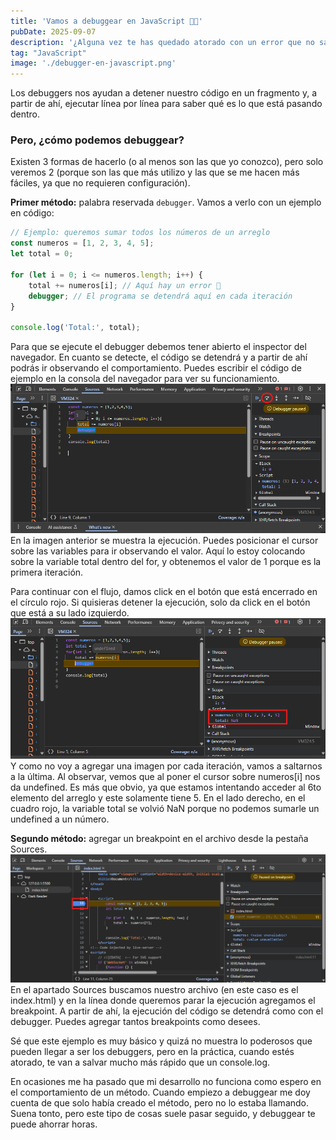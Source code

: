 ```yaml
---
title: 'Vamos a debuggear en JavaScript 🐞🐛'
pubDate: 2025-09-07
description: '¿Alguna vez te has quedado atorado con un error que no sabes de dónde viene? 🐛 En JavaScript, el debugger es una de las herramientas más poderosas para entender qué pasa dentro de tu código. Hoy quiero mostrarte cómo usarlo para detectar y resolver errores como todo un pro.'
tag: "JavaScript"
image: './debugger-en-javascript.png'
---
```


Los debuggers nos ayudan a detener nuestro código en un fragmento y, a partir de ahí, ejecutar línea por línea para saber qué es lo que está pasando dentro.

### Pero, ¿cómo podemos debuggear?
Existen 3 formas de hacerlo (o al menos son las que yo conozco), pero solo veremos 2 (porque son las que más utilizo y las que se me hacen más fáciles, ya que no requieren configuración).

**Primer método:** palabra reservada `debugger`. Vamos a verlo con un ejemplo en código:

```javascript
// Ejemplo: queremos sumar todos los números de un arreglo
const numeros = [1, 2, 3, 4, 5];
let total = 0;

for (let i = 0; i <= numeros.length; i++) {
    total += numeros[i]; // Aquí hay un error 👀
    debugger; // El programa se detendrá aquí en cada iteración
}

console.log('Total:', total);
```

Para que se ejecute el debugger debemos tener abierto el inspector del navegador. En cuanto se detecte, el código se detendrá y a partir de ahí podrás ir observando el comportamiento.
Puedes escribir el código de ejemplo en la consola del navegador para ver su funcionamiento.
![first step](./debugger-first-step.png)
En la imagen anterior se muestra la ejecución. Puedes posicionar el cursor sobre las variables para ir observando el valor. Aquí lo estoy colocando sobre la variable total dentro del for, y obtenemos el valor de 1 porque es la primera iteración.

Para continuar con el flujo, damos click en el botón que está encerrado en el círculo rojo. Si quisieras detener la ejecución, solo da click en el botón que está a su lado izquierdo.
![second step](./debugger-second-step.png)
Y como no voy a agregar una imagen por cada iteración, vamos a saltarnos a la última.
Al observar, vemos que al poner el cursor sobre numeros[i] nos da undefined. Es más que obvio, ya que estamos intentando acceder al 6to elemento del arreglo y este solamente tiene 5.
En el lado derecho, en el cuadro rojo, la variable total se volvió NaN porque no podemos sumarle un undefined a un número.

**Segundo método:** agregar un breakpoint en el archivo desde la pestaña Sources.
![breakpoint](./breakpoint-debugger.png)
En el apartado Sources buscamos nuestro archivo (en este caso es el index.html) y en la línea donde queremos parar la ejecución agregamos el breakpoint.
A partir de ahí, la ejecución del código se detendrá como con el debugger. Puedes agregar tantos breakpoints como desees.

Sé que este ejemplo es muy básico y quizá no muestra lo poderosos que pueden llegar a ser los debuggers, pero en la práctica, cuando estés atorado, te van a salvar mucho más rápido que un console.log.

En ocasiones me ha pasado que mi desarrollo no funciona como espero en el comportamiento de un método. Cuando empiezo a debuggear me doy cuenta de que solo había creado el método, pero no lo estaba llamando. Suena tonto, pero este tipo de cosas suele pasar seguido, y debuggear te puede ahorrar horas.